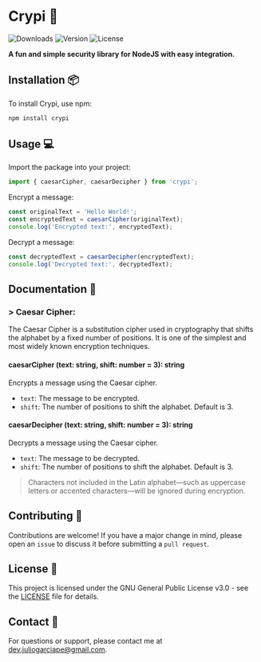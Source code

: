 # Crypi :snake:

![Downloads](https://img.shields.io/npm/dw/crypi?label=Downloads)
![Version](https://img.shields.io/npm/v/crypi?label=Version)
![License](https://img.shields.io/npm/l/crypi?label=License)

**A fun and simple security library for NodeJS with easy integration.**

## Installation :package:

To install Crypi, use npm:

```sh
npm install crypi
```

## Usage :computer:

Import the package into your project:

```javascript
import { caesarCipher, caesarDecipher } from 'crypi';
```

Encrypt a message:

```javascript
const originalText = 'Hello World!';
const encryptedText = caesarCipher(originalText);
console.log('Encrypted text:', encryptedText);
```

Decrypt a message:

```javascript
const decryptedText = caesarDecipher(encryptedText);
console.log('Decrypted text:', decryptedText);
```

## Documentation :book:

### > Caesar Cipher:

The Caesar Cipher is a substitution cipher used in cryptography that shifts the alphabet by a fixed number of positions. It is one of the simplest and most widely known encryption techniques.

#### caesarCipher (text: string, shift: number = 3): string

Encrypts a message using the Caesar cipher.

- `text`: The message to be encrypted.
- `shift`: The number of positions to shift the alphabet. Default is 3.

#### caesarDecipher (text: string, shift: number = 3): string

Decrypts a message using the Caesar cipher.

- `text`: The message to be decrypted.
- `shift`: The number of positions to shift the alphabet. Default is 3.

> Characters not included in the Latin alphabet—such as uppercase letters or accented characters—will be ignored during encryption.

## Contributing :handshake:

Contributions are welcome! If you have a major change in mind, please open an `issue` to discuss it before submitting a `pull request`.

## License :scroll:

This project is licensed under the GNU General Public License v3.0 - see the [LICENSE](LICENSE) file for details.

## Contact :email:

For questions or support, please contact me at [dev.juliogarciape@gmail.com](mailto:dev.juliogarciape@gmail.com).
